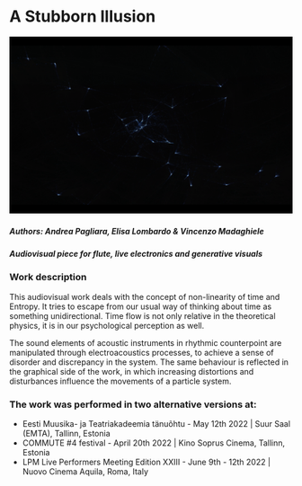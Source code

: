  # A Stubborn Illusion

[![](https://github.com/vincenzomadaghiele/A-Stubborn-Illusion/blob/main/imgs/ASI1.png)](https://youtu.be/18ZZnCtfuSA?t=3432 "A stubborn illusion [live May 12th 2022 | Suur Saal (EMTA), Tallinn, Estonia] - Andrea Pagliara, Elisa Lombardo & Vincenzo Madaghiele")

##### Authors: Andrea Pagliara, Elisa Lombardo & Vincenzo Madaghiele 
##### Audiovisual piece for flute, live electronics and generative visuals


### Work description

This audiovisual work deals with the concept of non-linearity of time and Entropy. It tries to escape from our usual way of thinking about time as something unidirectional. Time flow is not only relative in the theoretical physics, it is in our psychological perception as well.

The sound elements of acoustic instruments in rhythmic counterpoint are manipulated through electroacoustics processes, to achieve a sense of disorder and discrepancy in the system. The same behaviour is reflected in the graphical side of the work, in which increasing distortions and disturbances influence the movements of a particle system. 

### The work was performed in two alternative versions at: 
- Eesti Muusika- ja Teatriakadeemia tänuõhtu - May 12th 2022 | Suur Saal (EMTA), Tallinn, Estonia
- COMMUTE #4 festival - April 20th 2022 | Kino Soprus Cinema, Tallinn, Estonia
- LPM Live Performers Meeting Edition XXIII - June 9th - 12th 2022 | Nuovo Cinema Aquila, Roma, Italy
